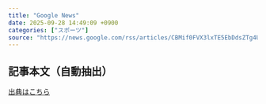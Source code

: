 ```yaml
---
title: "Google News"
date: 2025-09-28 14:49:09 +0900
categories: ["スポーツ"]
source: "https://news.google.com/rss/articles/CBMif0FVX3lxTE5EbDdsZTg4Uk1zUS05T1lhSEd3RmliT3p5U21YMzJsSDI1MXBBZFhQWlI1aE05cUlOc0Vmb1c2QW9kVXVSUE03UU1vaUNLQllWS282ZzEzb2wzV2N4SDZ4Z3ZQc29JVkhKTW5tczlXRDFEeHNlVC1zT1hsVUJzYms?oc=5"
---
```


## 記事本文（自動抽出）
<body class="y0K44d EA71Tc" id="readabilityBody"></body>

[出典はこちら](https://news.google.com/rss/articles/CBMif0FVX3lxTE5EbDdsZTg4Uk1zUS05T1lhSEd3RmliT3p5U21YMzJsSDI1MXBBZFhQWlI1aE05cUlOc0Vmb1c2QW9kVXVSUE03UU1vaUNLQllWS282ZzEzb2wzV2N4SDZ4Z3ZQc29JVkhKTW5tczlXRDFEeHNlVC1zT1hsVUJzYms?oc=5)
